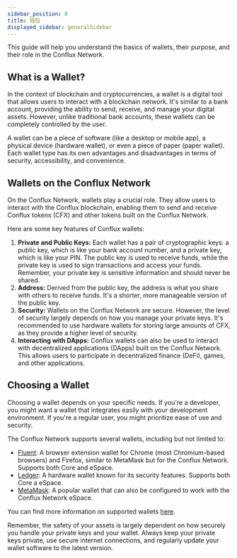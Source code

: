 ```yaml
---
sidebar_position: 8
title: 钱包
displayed_sidebar: generalSidebar
---
```


This guide will help you understand the basics of wallets, their purpose, and their role in the Conflux Network.

## What is a Wallet?

In the context of blockchain and cryptocurrencies, a wallet is a digital tool that allows users to interact with a blockchain network. It's similar to a bank account, providing the ability to send, receive, and manage your digital assets. However, unlike traditional bank accounts, these wallets can be completely controlled by the user.

A wallet can be a piece of software (like a desktop or mobile app), a physical device (hardware wallet), or even a piece of paper (paper wallet). Each wallet type has its own advantages and disadvantages in terms of security, accessibility, and convenience.

## Wallets on the Conflux Network

On the Conflux Network, wallets play a crucial role. They allow users to interact with the Conflux blockchain, enabling them to send and receive Conflux tokens (CFX) and other tokens built on the Conflux Network.

Here are some key features of Conflux wallets:

1. **Private and Public Keys:** Each wallet has a pair of cryptographic keys: a public key, which is like your bank account number, and a private key, which is like your PIN. The public key is used to receive funds, while the private key is used to sign transactions and access your funds. Remember, your private key is sensitive information and should never be shared.
2. **Address:** Derived from the public key, the address is what you share with others to receive funds. It's a shorter, more manageable version of the public key.
3. **Security:** Wallets on the Conflux Network are secure. However, the level of security largely depends on how you manage your private keys. It's recommended to use hardware wallets for storing large amounts of CFX, as they provide a higher level of security.
4. **Interacting with DApps:** Conflux wallets can also be used to interact with decentralized applications (DApps) built on the Conflux Network. This allows users to participate in decentralized finance (DeFi), games, and other applications.

## Choosing a Wallet

Choosing a wallet depends on your specific needs. If you're a developer, you might want a wallet that integrates easily with your development environment. If you're a regular user, you might prioritize ease of use and security.

The Conflux Network supports several wallets, including but not limited to:

- [Fluent](../tutorials/wallets/fluent.md): A browser extension wallet for Chrome (most Chromium-based browsers) and Firefox, similar to MetaMask but for the Conflux Network. Supports both Core and eSpace.
- [Ledger](../tutorials/wallets/ledger.md): A hardware wallet known for its security features. Supports both Core a eSpace.
- [MetaMask](../../espace/UserGuide.md): A popular wallet that can also be configured to work with the Conflux Network eSpace.

You can find more information on supported wallets [here](../tutorials/wallets/wallets.mdx).

Remember, the safety of your assets is largely dependent on how securely you handle your private keys and your wallet. Always keep your private keys private, use secure internet connections, and regularly update your wallet software to the latest version.
